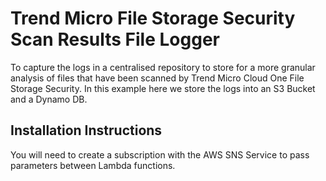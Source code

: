 # Trend Micro File Storage Security Scan Results File Logger
To capture the logs in a centralised repository to store for a more granular analysis of files that have been scanned by Trend Micro Cloud One File Storage Security. In this example here we store the logs into an S3 Bucket and a Dynamo DB. 

## Installation Instructions
You will need to create a subscription with the AWS SNS Service to pass parameters between Lambda functions. 

